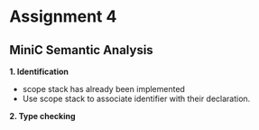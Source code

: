 # Assignment 4


## MiniC Semantic Analysis

**1. Identification**

- scope stack has already been implemented
- Use scope stack to associate identifier with their declaration.


**2. Type checking**